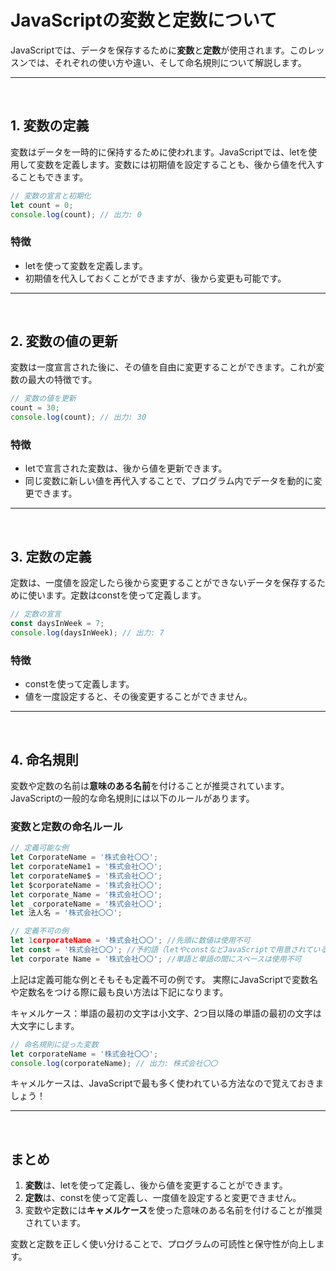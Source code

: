 # JavaScriptの変数と定数について

JavaScriptでは、データを保存するために**変数**と**定数**が使用されます。このレッスンでは、それぞれの使い方や違い、そして命名規則について解説します。

---
<br>


## 1. 変数の定義

変数はデータを一時的に保持するために使われます。JavaScriptでは、letを使用して変数を定義します。変数には初期値を設定することも、後から値を代入することもできます。

```javascript
// 変数の宣言と初期化
let count = 0;
console.log(count); // 出力: 0
```

### 特徴
- letを使って変数を定義します。
- 初期値を代入しておくことができますが、後から変更も可能です。

---
<br>

## 2. 変数の値の更新

変数は一度宣言された後に、その値を自由に変更することができます。これが変数の最大の特徴です。

```javascript
// 変数の値を更新
count = 30;
console.log(count); // 出力: 30
```

### 特徴
- letで宣言された変数は、後から値を更新できます。
- 同じ変数に新しい値を再代入することで、プログラム内でデータを動的に変更できます。

---
<br>

## 3. 定数の定義

定数は、一度値を設定したら後から変更することができないデータを保存するために使います。定数はconstを使って定義します。

```javascript
// 定数の宣言
const daysInWeek = 7;
console.log(daysInWeek); // 出力: 7
```

### 特徴
- constを使って定義します。
- 値を一度設定すると、その後変更することができません。

---
<br>


## 4. 命名規則

変数や定数の名前は**意味のある名前**を付けることが推奨されています。JavaScriptの一般的な命名規則には以下のルールがあります。

### 変数と定数の命名ルール

```js
// 定義可能な例
let CorporateName = '株式会社〇〇';
let corporateName1 = '株式会社〇〇';
let corporateName$ = '株式会社〇〇';
let $corporateName = '株式会社〇〇';
let corporate_Name = '株式会社〇〇';
let _corporateName = '株式会社〇〇';
let 法人名 = '株式会社〇〇';

// 定義不可の例
let 1corporateName = '株式会社〇〇'; //先頭に数値は使用不可
let const = '株式会社〇〇'; //予約語（letやconstなどJavaScriptで用意されている単語）は使用不可
let corporate Name = '株式会社〇〇'; //単語と単語の間にスペースは使用不可

```
上記は定義可能な例とそもそも定義不可の例です。
実際にJavaScriptで変数名や定数名をつける際に最も良い方法は下記になります。

キャメルケース：単語の最初の文字は小文字、2つ目以降の単語の最初の文字は大文字にします。  

```javascript
// 命名規則に従った変数
let corporateName = '株式会社〇〇';
console.log(corporateName); // 出力: 株式会社〇〇
```
キャメルケースは、JavaScriptで最も多く使われている方法なので覚えておきましょう！

---
<br>


## まとめ

1. **変数**は、letを使って定義し、後から値を変更することができます。
2. **定数**は、constを使って定義し、一度値を設定すると変更できません。
3. 変数や定数には**キャメルケース**を使った意味のある名前を付けることが推奨されています。

変数と定数を正しく使い分けることで、プログラムの可読性と保守性が向上します。



